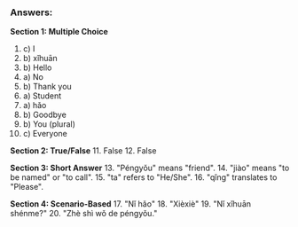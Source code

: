 ### Answers:

**Section 1: Multiple Choice**
1. c) I
2. b) xǐhuān
3. b) Hello
4. a) No
5. b) Thank you
6. a) Student
7. a) hǎo
8. b) Goodbye
9. b) You (plural)
10. c) Everyone

**Section 2: True/False**
11. False
12. False

**Section 3: Short Answer**
13. "Péngyǒu" means "friend".
14. "jiào" means "to be named" or "to call".
15. "ta" refers to "He/She".
16. "qǐng" translates to "Please".

**Section 4: Scenario-Based**
17. "Nǐ hǎo"
18. "Xièxiè"
19. "Nǐ xǐhuān shénme?"
20. "Zhè shì wǒ de péngyǒu."